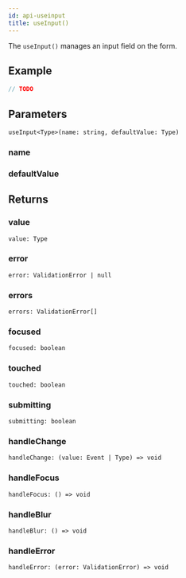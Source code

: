 ```yaml
---
id: api-useinput
title: useInput()
---
```


The `useInput()` manages an input field on the form.

## Example

```typescript jsx
// TODO
```

## Parameters
`useInput<Type>(name: string, defaultValue: Type)`

### name

### defaultValue

## Returns

### value
`value: Type`

### error
`error: ValidationError | null`

### errors
`errors: ValidationError[]`

### focused
`focused: boolean`

### touched
`touched: boolean`

### submitting
`submitting: boolean`

### handleChange
`handleChange: (value: Event | Type) => void`

### handleFocus
`handleFocus: () => void`

### handleBlur
`handleBlur: () => void`

### handleError
`handleError: (error: ValidationError) => void`
